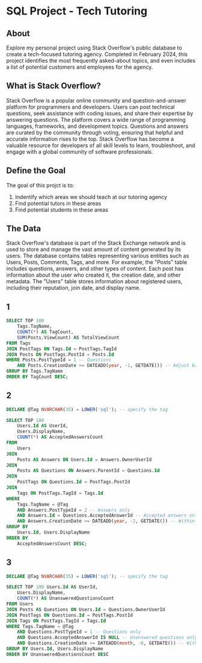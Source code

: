 # SQL Project - Tech Tutoring

## About

Explore my personal project using Stack Overflow's public database to create a tech-focused tutoring agency. Completed in February 2024, this project identifies the most frequently asked-about topics, and even includes a list of potential customers and employees for the agency.

## What is Stack Overflow?
Stack Overflow is a popular online community and question-and-answer platform for programmers and developers. Users can post technical questions, seek assistance with coding issues, and share their expertise by answering questions. The platform covers a wide range of programming languages, frameworks, and development topics. Questions and answers are curated by the community through voting, ensuring that helpful and accurate information rises to the top. Stack Overflow has become a valuable resource for developers of all skill levels to learn, troubleshoot, and engage with a global community of software professionals.

## Define the Goal
The goal of this projct is to:
1. Indentify which areas we should teach at our tutoring agency
2. Find potential tutors in these areas
3. Find potential students in these areas

## The Data

Stack Overflow's database is part of the Stack Exchange network and is used to store and manage the vast amount of content generated by its users. The database contains tables representing various entities such as Users, Posts, Comments, Tags, and more. For example, the "Posts" table includes questions, answers, and other types of content. Each post has information about the user who created it, the creation date, and other metadata. The "Users" table stores information about registered users, including their reputation, join date, and display name. 

## 1

```sql
SELECT TOP 100
    Tags.TagName, 
    COUNT(*) AS TagCount,
    SUM(Posts.ViewCount) AS TotalViewCount
FROM Tags
JOIN PostTags ON Tags.Id = PostTags.TagId
JOIN Posts ON PostTags.PostId = Posts.Id
WHERE Posts.PostTypeId = 1 -- Questions
    AND Posts.CreationDate >= DATEADD(year, -1, GETDATE()) -- Adjust based on your needs
GROUP BY Tags.TagName
ORDER BY TagCount DESC;
```

## 2

```sql
DECLARE @Tag NVARCHAR(35) = LOWER('sql'); -- specify the tag

SELECT TOP 100
    Users.Id AS UserId,
    Users.DisplayName,
    COUNT(*) AS AcceptedAnswersCount  
FROM
    Users
JOIN
    Posts AS Answers ON Users.Id = Answers.OwnerUserId 
JOIN
    Posts AS Questions ON Answers.ParentId = Questions.Id
JOIN
    PostTags ON Questions.Id = PostTags.PostId
JOIN
    Tags ON PostTags.TagId = Tags.Id
WHERE
    Tags.TagName = @Tag
    AND Answers.PostTypeId = 2 -- Answers only
    AND Answers.Id = Questions.AcceptedAnswerId -- Accepted answers only
    AND Answers.CreationDate >= DATEADD(year, -2, GETDATE()) -- Within the last two years
GROUP BY
    Users.Id, Users.DisplayName
ORDER BY
    AcceptedAnswersCount DESC;
```

## 3

```sql
DECLARE @Tag NVARCHAR(35) = LOWER('sql'); -- specify the tag

SELECT TOP 100 Users.Id AS UserId, 
    Users.DisplayName, 
    COUNT(*) AS UnansweredQuestionsCount
FROM Users
JOIN Posts AS Questions ON Users.Id = Questions.OwnerUserId
JOIN PostTags ON Questions.Id = PostTags.PostId
JOIN Tags ON PostTags.TagId = Tags.Id
WHERE Tags.TagName = @Tag
    AND Questions.PostTypeId = 1 -- Questions only
    AND Questions.AcceptedAnswerId IS NULL -- Unanswered questions only
    AND Questions.CreationDate >= DATEADD(month, -6, GETDATE()) -- Within the last six months
GROUP BY Users.Id, Users.DisplayName
ORDER BY UnansweredQuestionsCount DESC
```
